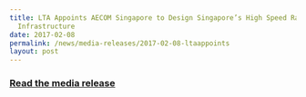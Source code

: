 ```yaml
---
title: LTA Appoints AECOM Singapore to Design Singapore’s High Speed Rail
  Infrastructure
date: 2017-02-08
permalink: /news/media-releases/2017-02-08-ltaappoints
layout: post
---
```

<h3 style="color:#124596; font-weight:bold;"><a href="https://www.lta.gov.sg/content/ltagov/en/newsroom/2017/2/2/lta-appoints-aecom-singapore-to-design-singapores-high-speed-rail-infrastructure.html">Read the media release</a></h3>